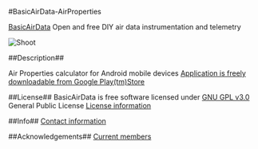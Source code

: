 #BasicAirData-AirProperties

[BasicAirData](http://www.basicairdata.eu) Open and free DIY air data instrumentation and telemetry 

![Shoot](https://cloud.githubusercontent.com/assets/7497614/7476122/e2bd2a7e-f34b-11e4-8bd9-a6e3767ec055.png)

##Description##

Air Properties calculator for Android mobile devices
[Application is freely downloadable from Google Play(tm)Store](https://play.google.com/store/apps/details?id=eu.basicairdata.jlj.cipm91airdensity&hl=en)


##License##
BasicAirData is free software licensed under [GNU GPL v3.0](http://www.gnu.org/licenses/gpl-3.0.txt) General Public License
[License information](http://www.basicairdata.eu/copyright.html)

##Info##
[Contact information](http://www.basicairdata.eu/social.html)

##Acknowledgements##
[Current members](http://www.basicairdata.eu/about.html)